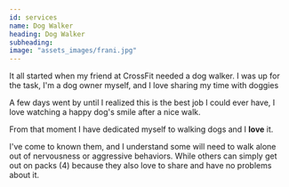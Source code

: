 ```yaml
---
id: services
name: Dog Walker
heading: Dog Walker
subheading:
image: "assets_images/frani.jpg"
---
```


It all started when my friend at CrossFit needed a dog walker.
I was up for the task, I'm a dog owner myself, and I love sharing my time with doggies

A few days went by until I realized this is the best job I could ever have,
I love watching a happy dog's smile after a nice walk.

From that moment I have dedicated myself to walking dogs and I **love** it.

I've come to known them, and I understand some will need to walk alone out of nervousness or aggressive behaviors.
While others can simply get out on packs (4) because they also love to share and have no problems about it.
